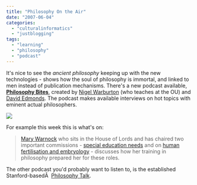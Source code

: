 ```yaml
---
title: "Philosophy On the Air"
date: "2007-06-04"
categories: 
  - "culturalinformatics"
  - "justblogging"
tags: 
  - "learning"
  - "philosophy"
  - "podcast"
---
```


It's nice to see the _ancient_ _philosophy_ keeping up with the new technologies - shows how the soul of philosophy is immortal, and linked to men instead of publication mechanisms. There's a new podcast available, [**Philosophy Bites**](http://www.philosophybites.com/), created by [Nigel Warburton](http://www.open.ac.uk/Arts/philos/warburton.htm) (who teaches at the OU) and [David Edmonds](http://www.davidhigham.co.uk/html/Clients/David_Edmonds). The podcast makes available interviews on hot topics with eminent actual philosophers.

![](/media/static/blog_img/onair.jpg)

For example this week this is what's on:

> [Mary Warnock](http://en.wikipedia.org/wiki/Mary_Warnock,_Baroness_Warnock) who sits in the House of Lords and has chaired two important commissions - [special education needs](http://www.bopcris.ac.uk/bopall/ref18915.html) and on [human fertilisation and embryology](http://www.bopcris.ac.uk/bopall/ref21165.html) - discusses how her training in philosophy prepared her for these roles.

The other podcast you'd probably want to listen to, is the established Stanford-basedÂ  [Philosophy Talk](http://www.philosophytalk.org/).
